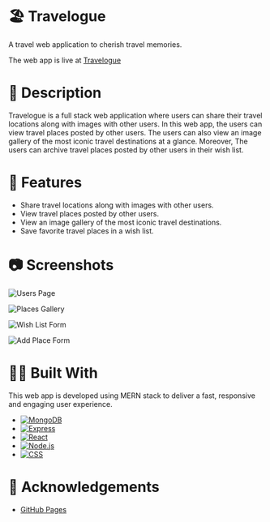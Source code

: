 #  🏖 Travelogue

A travel web application to cherish travel memories.

The web app is live at [Travelogue](https://abhithere.github.io/travelogue/)

# 📃 Description

Travelogue is a full stack web application where users can share their travel locations along with images with other users.
In this web app, the users can view travel places posted by other users.
The users can also view an image gallery of the most iconic travel destinations at a glance.
Moreover, The users can archive travel places posted by other users in their wish list.

# 🎯 Features

* Share travel locations along with images with other users. 
* View travel places posted by other users.
* View an image gallery of the most iconic travel destinations.
* Save favorite travel places in a wish list.

# 📷 Screenshots

![Users Page](https://user-images.githubusercontent.com/74660692/203376335-308cc094-bf9a-4a85-949e-f3b0bacd0f17.png)


![Places Gallery](https://user-images.githubusercontent.com/74660692/203376366-7d7e2071-c873-49e2-a084-3b8caf9681f6.png)


![Wish List Form](https://user-images.githubusercontent.com/74660692/203376449-4d8c95e6-2364-4aa9-bc1c-88b9ea622f12.png)


![Add Place Form](https://user-images.githubusercontent.com/74660692/203376428-d4e00e1b-fdd8-4f8e-a27a-2d4739e31998.png)

# 👨‍💻 Built With

This web app is developed using MERN stack to deliver a fast, responsive and engaging user experience. 

* [![MongoDB][mongodb-shield]][mongodb-url]
* [![Express][express-shield]][express-url]
* [![React][react-shield]][react-url]
* [![Node.js][nodejs-shield]][nodejs-url]
* [![CSS][css-shield]][css-url]

# 📝 Acknowledgements

* [GitHub Pages](https://pages.github.com)

<!-- REFERENCE VARIABLES -->
[mongodb-shield]: https://img.shields.io/badge/MongoDB-%234ea94b.svg?style=for-the-badge&logo=mongodb&logoColor=white
[mongodb-url]: https://www.mongodb.com/
[express-shield]: https://img.shields.io/badge/express.js-%23404d59.svg?style=for-the-badge&logo=express&logoColor=%2361DAFB
[express-url]: https://expressjs.com/
[react-shield]: https://img.shields.io/badge/react-%2320232a.svg?style=for-the-badge&logo=react&logoColor=%2361DAFB
[react-url]: https://reactjs.org/
[nodejs-shield]: https://img.shields.io/badge/node.js-6DA55F?style=for-the-badge&logo=node.js&logoColor=white
[nodejs-url]: https://nodejs.org/en/
[css-shield]: https://img.shields.io/badge/css3-%231572B6.svg?style=for-the-badge&logo=css3&logoColor=white
[css-url]: https://www.w3.org/Style/CSS/Overview.en.html

